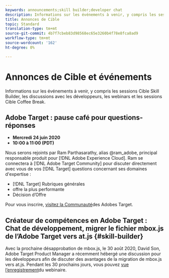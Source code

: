 ```yaml
---
keywords: announcements;skill builder;developer chat
description: Informations sur les événements à venir, y compris les sessions Cible Skill Builder, les discussions avec les développeurs, les webinars et les sessions Cible Coffee Break.
title: Annonces de Cible
topic: Standard
translation-type: tm+mt
source-git-commit: 4b7f7cbeb83d98568ec65e3260b4f78e8fca8ad9
workflow-type: tm+mt
source-wordcount: '162'
ht-degree: 0%

---
```



# Annonces de Cible et événements

Informations sur les événements à venir, y compris les sessions Cible Skill Builder, les discussions avec les développeurs, les webinars et les sessions Cible Coffee Break.

## Adobe Target : pause café pour questions-réponses

* **Mercredi 24 juin 2020**
* **10:00 à 11:00 (PDT)**

Nous serons rejoints par Ram Parthasarathy, alias @ram_adobe, principal responsable produit pour [!DNL Adobe Experience Cloud]. Ram se connectera à [!DNL Adobe Target Community] pour discuter directement avec vous de vos [!DNL Target] questions concernant ses domaines d&#39;expertise :

* [!DNL Target] Rubriques générales
* offre la plus performante
* Décision d’Offre

Pour vous inscrire, [visitez la Communauté](https://experienceleaguecommunities.adobe.com/t5/adobe-target-discussions/at-community-q-amp-a-coffee-break-6-24-ram-parthasarathy/td-p/367286)des Adobes Target.

## Créateur de compétences en Adobe Target : Chat de développement, migrer le fichier mbox.js de l’Adobe Target vers at.js {#skill-builder}

Avec la prochaine désapprobation de mbox.js, le 30 août 2020, David Son, Adobe Target Product Manager a récemment hébergé une discussion pour les développeurs afin de discuter des avantages de la migration de mbox.js vers at.js. Pendant les 30 prochains jours, vous pouvez [vue l’enregistrement](https://seminars.adobeconnect.com/ptdo6mfo6qn6/?proto=true)du webinaire.